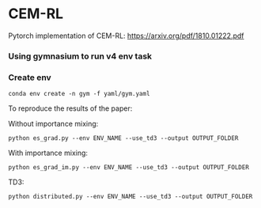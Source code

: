 # CEM-RL
Pytorch implementation of CEM-RL: https://arxiv.org/pdf/1810.01222.pdf

### Using gymnasium to run v4 env task

### Create env
```
conda env create -n gym -f yaml/gym.yaml
```

To reproduce the results of the paper:

Without importance mixing:
```console
python es_grad.py --env ENV_NAME --use_td3 --output OUTPUT_FOLDER
```

With importance mixing:
```console
python es_grad_im.py --env ENV_NAME --use_td3 --output OUTPUT_FOLDER
```

TD3:
```console
python distributed.py --env ENV_NAME --use_td3 --output OUTPUT_FOLDER
```